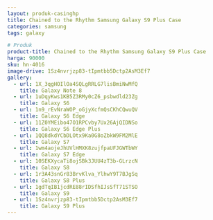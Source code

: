 ```yaml
---
layout: produk-casinghp
title: Chained to the Rhythm Samsung Galaxy S9 Plus Case
categories: samsung
tags: galaxy

# Produk
product-title: Chained to the Rhythm Samsung Galaxy S9 Plus Case
harga: 90000
sku: hn-4016
image-drive: 1Sz4nvrjzp83-tIpmtbb5Dctp2AsM3Ef7
gallery:
  - url: 1X_3qgHOIlOa4SQLgRRLG7lisBmiNwMfQ
    title: Galaxy Note 8
  - url: 1uDqyKws1KB5Z3RMy0cZ6_psbwdld23Zg
    title: Galaxy S6
  - url: 1n9_rEvNraWOP_oGjyXcfmQsCKhCQwuQV
    title: Galaxy S6 Edge
  - url: 11Z0YMEibo47O1RPCvby7Ux26AjQIDNSo
    title: Galaxy S6 Edge Plus
  - url: 1QQ8dkdYCbDLOtx9Ka0G8oZbkW9FM2MlE
    title: Galaxy S7
  - url: 1wm4aojeJhUVlHMXK8zujfpaUFJGWTbWY
    title: Galaxy S7 Edge
  - url: 10SEKXycaTi8ojSBk3JUU4zT3b-GLrzcN
    title: Galaxy S8
  - url: 1r3A43snGr83BrvKlva_YlhwY9T7BJgSq
    title: Galaxy S8 Plus
  - url: 1gdTqIB1jcdRE88rIDSfhIJsSfT71STSO
    title: Galaxy S9
  - url: 1Sz4nvrjzp83-tIpmtbb5Dctp2AsM3Ef7
    title: Galaxy S9 Plus
---
```

